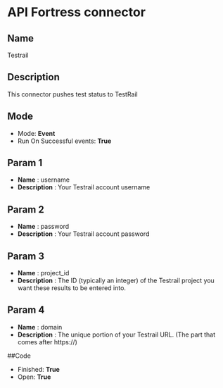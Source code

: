 # API Fortress connector

## Name
Testrail

## Description
This connector pushes test status to TestRail

## Mode
* Mode: **Event**
* Run On Successful events: **True**

## Param 1
* **Name** : username
* **Description** : Your Testrail account username

## Param 2
* **Name** : password
* **Description** : Your Testrail account password

## Param 3
* **Name** : project_id
* **Description** : The ID (typically an integer) of the Testrail project you want these results to be entered into.

## Param 4
* **Name** : domain
* **Description** : The unique portion of your Testrail URL. (The part that comes after https://)  

##Code
* Finished: **True**
* Open: **True**
